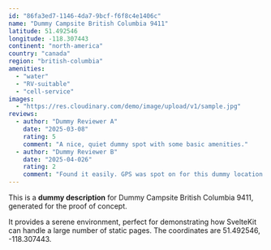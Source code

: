 ```yaml
---
id: "86fa3ed7-1146-4da7-9bcf-f6f8c4e1406c"
name: "Dummy Campsite British Columbia 9411"
latitude: 51.492546
longitude: -118.307443
continent: "north-america"
country: "canada"
region: "british-columbia"
amenities:
  - "water"
  - "RV-suitable"
  - "cell-service"
images:
  - "https://res.cloudinary.com/demo/image/upload/v1/sample.jpg"
reviews:
  - author: "Dummy Reviewer A"
    date: "2025-03-08"
    rating: 5
    comment: "A nice, quiet dummy spot with some basic amenities."
  - author: "Dummy Reviewer B"
    date: "2025-04-026"
    rating: 2
    comment: "Found it easily. GPS was spot on for this dummy location."
---
```


This is a **dummy description** for Dummy Campsite British Columbia 9411, generated for the proof of concept.

It provides a serene environment, perfect for demonstrating how SvelteKit can handle a large number of static pages. The coordinates are 51.492546, -118.307443.
